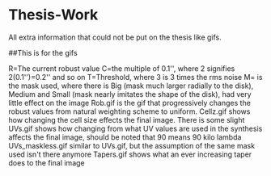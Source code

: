 # Thesis-Work
All extra information that could not be put on the thesis like gifs.

##This is for the gifs

R=The current robust value
C=the multiple of 0.1'', where 2 signifies 2(0.1'')=0.2'' and so on
T=Threshold, where 3 is 3 times the rms noise
M= is the mask used, where there is Big (mask much larger radially to the disk), Medium and Small (mask nearly imitates the shape of the disk), had very little effect on the image 
Rob.gif is the gif that progressively changes the robust values from natural weighting scheme to uniform. 
Cellz.gif shows how changing the cell size effects the final image. There is some slight 
UVs.gif shows how changing from what UV values are used in the synthesis affects the final image, should be noted that 90 means 90 kilo lambda
UVs_maskless.gif similar to UVs.gif, but the assumption of the same mask used isn't there anymore
Tapers.gif shows what an ever increasing taper does to the final image

